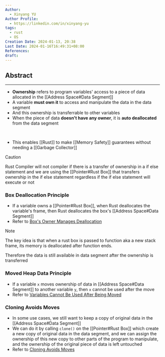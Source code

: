 ```yaml
---
Author:
  - Xinyang YU
Author Profile:
  - https://linkedin.com/in/xinyang-yu
tags:
  - rust
  - OS
Creation Date: 2024-01-13, 20:38
Last Date: 2024-01-16T16:49:31+08:00
References: 
draft: 
---
```

## Abstract
---
- **Ownership** refers to program variables' access to a piece of data allocated in the [[Address Space#Data Segment]]
- A variable **must own it** to access and manipulate the data in the data segment
- And this ownership is transferrable to other variables
- When the piece of data **doesn't have any owner**, it is **auto deallocated** from the data segment
</br>

- This enables [[Rust]] to make [[Memory Safety]] guarantees without needing a [[Garbage Collector]]

>[!caution]
>Rust Compiler will not compiler if there is a transfer of ownership in a if else statement and we are using the [[Pointer#Rust Box]] that transfers ownership in the if else statement regardless if the if else statement will execute or not

### Box Deallocation Principle
- If a variable owns a [[Pointer#Rust Box]], when Rust deallocates the variable's frame, then Rust deallocates the box's [[Address Space#Data Segment]]
- Refer to [Box's Owner Manages Deallocation](https://rust-book.cs.brown.edu/ch04-01-what-is-ownership.html#a-boxs-owner-manages-deallocation)

>[!note]
>The key idea is that when a rust box is passed to function aka a new stack frame, its memory is deallocated after function ends.
>
>Therefore the data is still available in data segment after the ownership is transferred 

### Moved Heap Data Principle
- If a variable `x` moves ownership of data in [[Address Space#Data Segment]] to another variable `y`, then `x` cannot be used after the move
- Refer to [Variables Cannot Be Used After Being Moved](https://rust-book.cs.brown.edu/ch04-01-what-is-ownership.html#variables-cannot-be-used-after-being-moved)

### Cloning Avoids Moves
- In some use cases, we still want to keep a copy of original data in the [[Address Space#Data Segment]]
- We can do it by calling `clone()` on the [[Pointer#Rust Box]] which create a new copy of original data in the data segment, and we can assign the ownership of this new copy to other parts of the program to manipulate, and the ownership of the original piece of data is left untouched
- Refer to [Cloning Avoids Moves](https://rust-book.cs.brown.edu/ch04-01-what-is-ownership.html#cloning-avoids-moves)
